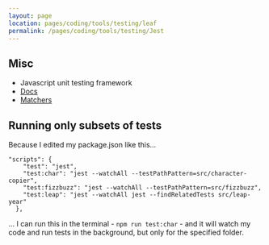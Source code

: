 ```yaml
---
layout: page
location: pages/coding/tools/testing/leaf
permalink: /pages/coding/tools/testing/Jest
---
```


## Misc

- Javascript unit testing framework
- [Docs](https://jestjs.io/docs)
- [Matchers](https://jestjs.io/docs/using-matchers)

## Running only subsets of tests

Because I edited my package.json like this...

```
"scripts": {
    "test": "jest",
    "test:char": "jest --watchAll --testPathPattern=src/character-copier",
    "test:fizzbuzz": "jest --watchAll --testPathPattern=src/fizzbuzz",
    "test:leap": "jest --watchAll jest --findRelatedTests src/leap-year"
  },
```

... I can run this in the terminal - `npm run test:char` - and it will watch my code and run tests in the background, but only for the specified folder.